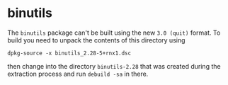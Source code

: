 # binutils

The `binutils` package can't be built using the new `3.0 (quit)` format.
To build you need to unpack the contents of this directory using

`dpkg-source -x binutils_2.28-5+rnx1.dsc`

then change into the directory `binutils-2.28` that was created during the
extraction process and run `debuild -sa` in there.